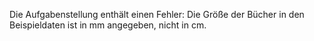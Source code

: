 Die Aufgabenstellung enthält einen Fehler:
Die Größe der Bücher in den Beispieldaten ist in mm angegeben, nicht in cm.